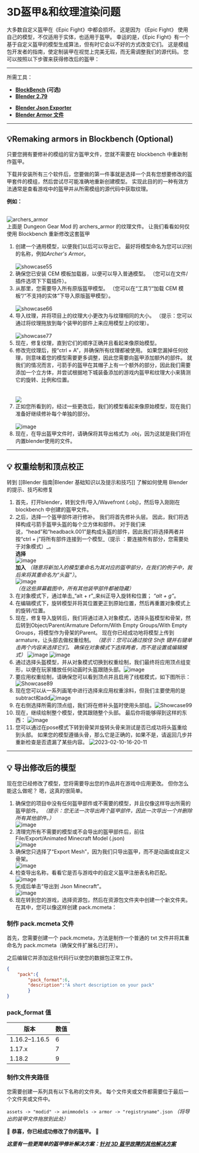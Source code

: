 # 3D盔甲&和纹理渲染问题

大多数自定义盔甲在《Epic Fight》中都会损坏。 这是因为 《Epic Fight》 使用自己的模型，不仅适用于实体，也适用于盔甲。 幸运的是，《Epic Fight》有一个基于自定义盔甲的模型生成算法，但有时它会以不好的方式改变它们。 这是模组包开发者的指南，使定制装甲在视觉上完美无瑕，而无需调整我们的源代码。 您可以按照以下步骤来获得修改后的盔甲：

***
所需工具：<br>

* **[BlockBench](https://www.blockbench.net/) (可选)**<br>
* **[Blender 2.79](https://download.blender.org/release/Blender2.79/)**<br>
- **[Blender Json Exporter](https://github.com/Yesssssman/blender-json-exporter)**<br>
- **[Blender Armor 文件](https://drive.google.com/file/d/15xYnpmkmlJaEnw3Y7bykpqmjx1Rr9Koh/view?usp=share_link)**<br>

***
## 💡Remaking armors in Blockbench (Optional)
只要您拥有要修补的模组的官方盔甲文件，您就不需要在 blockbench 中重新制作盔甲。

下载并安装所有三个软件后，您要做的第一件事就是选择一个具有您想要修改的盔甲套件的模组，然后尝试尽可能准确地重新创建模型。 实现此目的的一种有效方法通常是查看游戏中的盔甲并从所需模组的源代码中获取纹理。

 **例如：**

<br>![archers_armor](https://user-images.githubusercontent.com/77132244/215155978-874a293e-71ea-4690-adf3-059e45a37ed8.png) <br>上面是 Dungeon Gear Mod 的 archers_armor 的纹理文件。 让我们看看如何仅使用 Blockbench 重新修改这套盔甲<br>
1. 创建一个通用模型，以便我们以后可以导出它。 最好将模型命名为您可以识别的名称，例如*Archer's Armor*。<br>  
   ![showcase55](https://user-images.githubusercontent.com/77132244/215159597-aac5fdb1-45f1-4084-8f18-50baae9df6f0.jpg)<br>
2. 确保您已安装 CEM 模板加载器，以便可以导入普通模型。 （您可以在文件/插件选项下下载插件）。<br>
3. 从那里，您需要导入所有原版盔甲模型。 （您可以在“工具”/“加载 CEM 模板”/“不支持的实体”下导入原版盔甲模型）。<br>  
   ![showcase66](https://user-images.githubusercontent.com/77132244/215161290-8ecb58ec-55e3-4297-8f46-48551a0769d7.jpg)<br>
4. 导入纹理，并将项目上的纹理大小更改为与纹理相同的大小。 （提示：您可以通过将纹理拖放到每个装甲的部件上来应用模型上的纹理）。<br>  
   ![showcase77](https://user-images.githubusercontent.com/77132244/215230534-6eb84ed6-1afb-4a44-bdf2-3ef98bfccdc6.jpg)<br>
5. 现在，修复纹理，直到它们的顺序正确并且看起来像原始模型。<br>
6. 修改完纹理后，按“ctrl + A”，并确保所有纹理都被使用。 如果您漏掉任何纹理，则意味着您的模型需要更多调整，因此您需要向盔甲添加额外的部件。 就我们的情况而言，弓箭手的盔甲在其帽子上有一个额外的部分，因此我们需要添加一个立方体，并尝试根据地下城装备添加的游戏内盔甲和纹理大小来猜测它的旋转、比例和位置。<br>  
   <br>  <a href="url"><img src="https://user-images.githubusercontent.com/77132244/215236925-8fcf459a-e972-4f2d-b43d-65667ce39e1e.jpg" align="center" ></a><br>
7. 正如您所看到的，经过一些更改后，我们的模型看起来像原始模型，现在我们准备好继续修补每个单独的部分。<br>  
   ![image](https://user-images.githubusercontent.com/77132244/215238157-3ddd8369-6f04-48f5-8d95-0623d833b3be.png)<br>
8. 现在，在导出盔甲文件时，请确保将其导出格式为 .obj，因为这就是我们将在内置blender使用的文件。<br>

***
## 💡 权重绘制和顶点校正
转到 [[Blender 指南|Blender 基础知识以及提示和技巧]] 了解如何使用 Blender 的提示、技巧和修复

1. 首先，打开blender，转到文件/导入/Wavefront (.obj)，然后导入刚刚在 blockbench 中创建的盔甲文件。
2. 之后，选择一个盔甲部件进行修补。 我们将首先修补头层。 因此，我们将选择构成弓箭手盔甲头盔的每个立方体和部件。 对于我们来说，“head”和“headback.001”是构成头盔的部件，因此我们将选择两者并按“ctrl + j”将所有部件连接到一个模型_（提示 ：要连接所有部分，您需要处于对象模式）_。  
   **选择**  
   ![image](https://user-images.githubusercontent.com/77132244/215290753-d88f7ed2-a32b-43bc-9e33-a35c273d04b9.png)  
   **加入** _（随意将新加入的模型重命名为其对应的盔甲部分，在我们的例子中，我后来将其重命名为“头盔”）_。  
   ![image](https://user-images.githubusercontent.com/77132244/215290768-f91985a4-31a5-4606-bd25-91b150ba0119.png)  
   _（在这些屏幕截图中，所有其他装甲部件都被隐藏）_
3. 在对象模式下，通过单击_“alt + r”_来纠正导入旋转和位置； _“alt + g”_。
4. 在编辑模式下，旋转模型并将其位置更正到原始位置，然后再重置对象模式上的旋转/位置。
5. 现在，修复导入旋转后，我们将通过进入对象模式，选择头盔模型和骨架，然后转到Object/Parent/Armature Deform/With Empty Groups/With Empty Groups，将模型作为骨架的Parent。 现在你已经成功地将模型上传到armature，让头部去做权重绘制。 _（提示：您可以通过按住 Shift 键并右键单击两个内容来选择它们。 确保在对象模式下选择两者，而不是设置或编辑模式）_ ![image](https://user-images.githubusercontent.com/77132244/218175943-dcde10ab-9f45-4fb3-a1ec-a2ec7f851483.png) ![image](https://user-images.githubusercontent.com/77132244/218176163-4972a8bf-a70d-4570-aafe-a0b9a0bbcb85.png)
6. 通过选择头盔模型，并从对象模式切换到权重绘制，我们最终将应用顶点组变形，以便在玩家播放任何动画时头盔跟随头部。![image](https://user-images.githubusercontent.com/77132244/218176695-4cfafe68-7010-4450-a5f8-93e3dff1f3dd.png)
7. 要应用权重绘制，请确保您可以看到顶点并且启用了线框模式，如下图所示：![Showcase89](https://user-images.githubusercontent.com/77132244/218177435-f9d01478-fbe0-45f9-b754-adf5d2efa745.jpg)
8. 现在您可以从一系列画笔中进行选择来应用权重涂料，但我们主要使用的是subtract和add![image](https://user-images.githubusercontent.com/77132244/218177593-95794246-6d9a-4caf-afa2-636b784b8d3a.png)
9. 在右侧选择所需的顶点组，我们将在修补头盔时使用头部组。![Showcase99](https://user-images.githubusercontent.com/77132244/218178265-69388152-b465-45e5-8ccd-cfe3e430dfb7.jpg)
10. 现在，继续绘制整个模型，使其跟随整个头部。 最后你将能够得到这样的东西： ![image](https://user-images.githubusercontent.com/77132244/218178527-210b4b77-5f16-4cf7-9310-6c2b3e2ce83a.png)
11. 您可以通过在pose模式下转到骨架并旋转头骨来测试是否已成功将头盔重绘到头部。 如果您的模型遵循头骨，那么它是正确的，如果不是，请返回几步并重新检查是否遗漏了某些内容。 ![2023-02-10-16-20-11](https://user-images.githubusercontent.com/77132244/218179173-df15dcba-97fa-4081-ad1d-cf1ffbcd92e8.gif)
***
## 💡 导出修改后的模型
现在您已经修改了模型，您将需要导出您的作品并在游戏中应用更改。 但你怎么能这么做呢？ 嗯，这真的很简单。

1. 确保您的项目中没有任何盔甲部件或不需要的模型，并且仅像这样导出所需的盔甲部件。 _（提示：您无法一次导出两个盔甲部件，因此一次导出一个并删除所有其他部件。）_  
   ![image](https://user-images.githubusercontent.com/77132244/218179518-18c8d979-68af-44ff-989a-aa55ebb6c239.png)
2. 清理完所有不需要的模型或不会导出的盔甲部件后，前往File/Export/Animated Minecraft Model  (.json)  
   ![image](https://user-images.githubusercontent.com/77132244/218179838-bbc7d557-8525-4ab8-beaf-41211bf334fd.png)
3. 确保您只选择了“Export Mesh”，因为我们只导出盔甲，而不是动画或自定义骨架。  
   ![image](https://user-images.githubusercontent.com/77132244/218179992-0f54bb48-99b6-45c2-8166-107668b200e7.png)
4. 检查导出名称，看看它是否与游戏中的自定义盔甲注册表名称匹配。  
   ![image](https://user-images.githubusercontent.com/77132244/218180136-b229edd0-3941-4a68-b82b-dfc0fcf80bca.png)
5. 完成后单击“导出到 Json Minecraft”。  
   ![image](https://user-images.githubusercontent.com/77132244/218180246-7c04c4ad-ad96-4361-b43a-3ff434de419d.png)
6. 现在转到您的游戏，选择资源包，然后在资源包文件夹中创建一个新文件夹。 在其中，您可以像这样创建 pack.mcmeta：
### 制作 pack.mcmeta 文件

首先，您需要创建一个 pack.mcmeta，方法是制作一个普通的 txt 文件并将其重命名为 pack.mcmeta（确保文件扩展名已打开）。

之后编辑它并添加这些代码行以使您的数据包正常工作。
```JSON
{
    "pack":{
        "pack_format":6,
        "description":"A short description on your pack"
        }
}
```

### pack_format 值

| 版本            | 数值 |
| ------------- | -- |
| 1.16.2–1.16.5 | 6  |
| 1.17.x        | 7  |
| 1.18.2        | 9  |

### 制作文件夹路径

您需要创建一系列具有以下名称的文件夹。 每个文件夹或文件都需要位于最后一个文件夹或文件中。

`assets -> "modid" -> animmodels -> armor -> "registryname".json` _（将导出的装甲文件拖放到此处）_


🎉 **恭喜，你已经成功修改了你的盔甲。** 🎉


**_这里有一些更简单的盔甲修补解决方案：[针对 3D 盔甲故障的其他解决方案](3Darmor_page2.zh.md)_**
